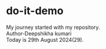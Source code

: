 # do-it-demo
My journey started with my repository.
<br>
Author-Deepshikha kumari
<br>
Today is 29th August 2024(29).
